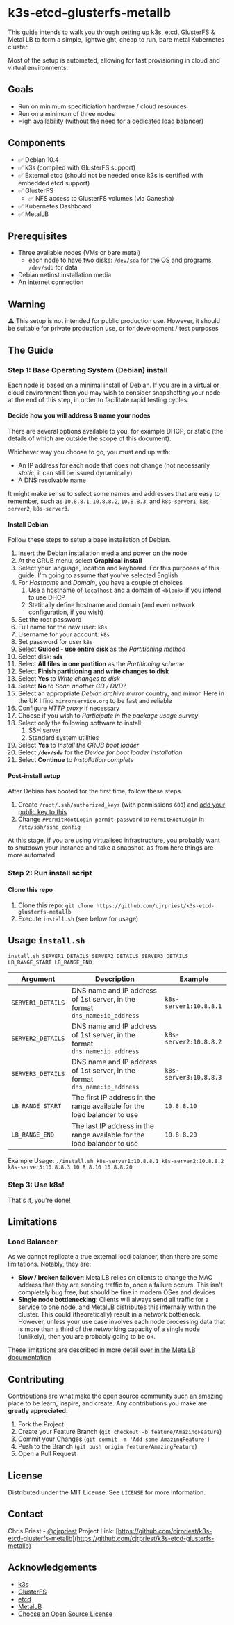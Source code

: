 
# k3s-etcd-glusterfs-metallb

This guide intends to walk you through setting up k3s, etcd, GlusterFS & Metal LB to form a simple, lightweight, cheap to run, bare metal Kubernetes cluster.

Most of the setup is automated, allowing for fast provisioning in cloud and virtual environments.

## Goals

- Run on minimum specificiation hardware / cloud resources
- Run on a minimum of three nodes
- High availability (without the need for a dedicated load balancer)

## Components

- ✅ Debian 10.4
- ✅ k3s (compiled with GlusterFS support)
- ✅ External etcd (should not be needed once k3s is certified with embedded etcd support)
- ✅ GlusterFS
  - ✅ NFS access to GlusterFS volumes (via Ganesha)
- ✅ Kubernetes Dashboard
- ✅ MetalLB

## Prerequisites

- Three available nodes (VMs or bare metal)
  - each node to have two disks: <code>/dev/sda</code> for the OS and programs, <code>/dev/sdb</code> for data
- Debian netinst installation media
- An internet connection

## Warning

⚠️ This setup is not intended for public production use. However, it should be suitable for private production use, or for development / test purposes

## The Guide

### Step 1: Base Operating System (Debian) install

Each node is based on a minimal install of Debian. If you are in a virtual or cloud environment then you may wish to consider snapshotting your node at the end of this step, in order to facilitate rapid testing cycles.

#### Decide how you will address & name your nodes

There are several options available to you, for example DHCP, or static (the details of which are outside the scope of this document).

Whichever way you choose to go, you must end up with:
- An IP address for each node that does not change (not necessarily _static_, it can still be issued dynamically)
- A DNS resolvable name

It might make sense to select some names and addresses that are easy to remember, such as `10.8.8.1`, `10.8.8.2`, `10.8.8.3`, and `k8s-server1`, `k8s-server2`, `k8s-server3`.

#### Install Debian

Follow these steps to setup a base installation of Debian.

1. Insert the Debian installation media and power on the node
1. At the GRUB menu, select **Graphical install**
1. Select your language, location and keyboard. For this purposes of this guide, I'm going to assume that you've selected English
1. For _Hostname_ and _Domain_, you have a couple of choices
   1. Use a hostname of `localhost` and a domain of `<blank>` if you intend to use DHCP
   1. Statically define hostname and domain (and even network configuration, if you wish)
1. Set the root password
1. Full name for the new user: `k8s`
1. Username for your account: `k8s`
1. Set password for user `k8s`
1. Select **Guided - use entire disk** as the _Partitioning method_
1. Select disk: **`sda`**
1. Select **All files in one partition** as the _Partitioning scheme_ 
1. Select **Finish partitioning and write changes to disk**
1. Select **Yes** to _Write changes to disk_
1. Select **No** to _Scan another CD / DVD?_
1. Select an appropriate _Debian archive mirror_ country, and mirror. Here in the UK I find `mirrorservice.org` to be fast and reliable
1. Configure _HTTP proxy_ if necessary
1. Choose if you wish to _Participate in the package usage survey_
1. Select only the following software to install:
   1. SSH server
   1. Standard system utilities
1. Select **Yes** to _Install the GRUB boot loader_
1. Select **`/dev/sda`** for the _Device for boot loader installation_
1. Select **Continue** to _Installation complete_
  
#### Post-install setup

After Debian has booted for the first time, follow these steps.

1. Create `/root/.ssh/authorized_keys` (with permissions `600`) and [add your public key to this](https://www.debian.org/devel/passwordlessssh)
2. Change `#PermitRootLogin permit-password` to `PermitRootLogin` in `/etc/ssh/sshd_config`

At this stage, if you are using virtualised infrastructure, you probably want to shutdown your instance and take a snapshot, as from here things are more automated 

### Step 2: Run install script

#### Clone this repo

1. Clone this repo: `git clone https://github.com/cjrpriest/k3s-etcd-glusterfs-metallb`
1. Execute `install.sh` (see below for usage)

## Usage `install.sh`

`install.sh SERVER1_DETAILS SERVER2_DETAILS SERVER3_DETAILS LB_RANGE_START LB_RANGE_END`

| Argument | Description | Example
|--|--|--|
|`SERVER1_DETAILS`| DNS name and IP address of 1st server, in the format `dns_name:ip_address`| `k8s-server1:10.8.8.1`|
|`SERVER2_DETAILS`| DNS name and IP address of 1st server, in the format `dns_name:ip_address`| `k8s-server2:10.8.8.2`|
|`SERVER3_DETAILS`| DNS name and IP address of 1st server, in the format `dns_name:ip_address`| `k8s-server3:10.8.8.3`|
|`LB_RANGE_START`| The first IP address in the range available for the load balancer to use | `10.8.8.10`|
|`LB_RANGE_END`| The last IP address in the range available for the load balancer to use | `10.8.8.20`|

Example Usage: 
`./install.sh k8s-server1:10.8.8.1 k8s-server2:10.8.8.2 k8s-server3:10.8.8.3 10.8.8.10 10.8.8.20`

### Step 3: Use k8s!

That's it, you're done!

## Limitations

### Load Balancer

As we cannot replicate a true external load balancer, then there are some limitations. Notably, they are:
- **Slow / broken failover**: MetalLB relies on clients to change the MAC address that they are sending traffic to, once a failure occurs. This isn't completely bug free, but should be fine in modern OSes and devices
- **Single node bottlenecking**: Clients will always send all traffic for a service to one node, and MetalLB distributes this internally within the cluster. This could (theoretically) result in a network bottleneck. However, unless your use case involves each node processing data that is more than a third of the networking capacity of a single node (unlikely), then you are probably going to be ok.

These limitations are described in more detail [over in the MetalLB documentation](https://metallb.universe.tf/concepts/layer2/)

## Contributing

Contributions are what make the open source community such an amazing place to be learn, inspire, and create. Any contributions you make are **greatly appreciated**.

1. Fork the Project
2. Create your Feature Branch (`git checkout -b feature/AmazingFeature`)
3. Commit your Changes (`git commit -m 'Add some AmazingFeature'`)
4. Push to the Branch (`git push origin feature/AmazingFeature`)
5. Open a Pull Request

## License

Distributed under the MIT License. See `LICENSE` for more information.

## Contact

Chris Priest - [@cjrpriest](https://twitter.com/cjrpriest)
Project Link: [https://github.com/cjrpriest/k3s-etcd-glusterfs-metallb](https://github.com/cjrpriest/k3s-etcd-glusterfs-metallb)

## Acknowledgements

- [k3s](https://k3s.io)
- [GlusterFS](https://www.gluster.org)
- [etcd](https://etcd.io)
- [MetalLB](https://metallb.universe.tf)
- [Choose an Open Source License](https://choosealicense.com)